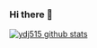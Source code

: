 ### Hi there 👋
[![ydj515 github stats](https://github-readme-stats.vercel.app/api?username=ydj515&show_icons=true)](https://github.com/ydj515/ydj515)

<!--
**ydj515/ydj515** is a ✨ _special_ ✨ repository because its `README.md` (this file) appears on your GitHub profile.

Here are some ideas to get you started:

- 🔭 I’m currently working on ...
- 🌱 I’m currently learning ...
- 👯 I’m looking to collaborate on ...
- 🤔 I’m looking for help with ...
- 💬 Ask me about ...
- 📫 How to reach me: ...
- 😄 Pronouns: ...
- ⚡ Fun fact: ...
-->

